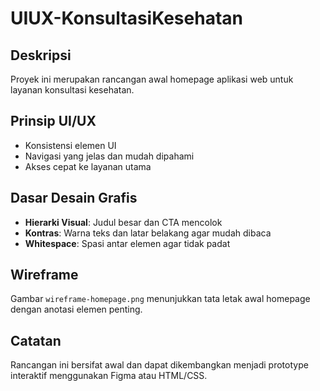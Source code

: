 # UIUX-KonsultasiKesehatan

## Deskripsi
Proyek ini merupakan rancangan awal homepage aplikasi web untuk layanan konsultasi kesehatan.

## Prinsip UI/UX
- Konsistensi elemen UI
- Navigasi yang jelas dan mudah dipahami
- Akses cepat ke layanan utama

## Dasar Desain Grafis
- **Hierarki Visual**: Judul besar dan CTA mencolok
- **Kontras**: Warna teks dan latar belakang agar mudah dibaca
- **Whitespace**: Spasi antar elemen agar tidak padat

## Wireframe
Gambar `wireframe-homepage.png` menunjukkan tata letak awal homepage dengan anotasi elemen penting.

## Catatan
Rancangan ini bersifat awal dan dapat dikembangkan menjadi prototype interaktif menggunakan Figma atau HTML/CSS.
